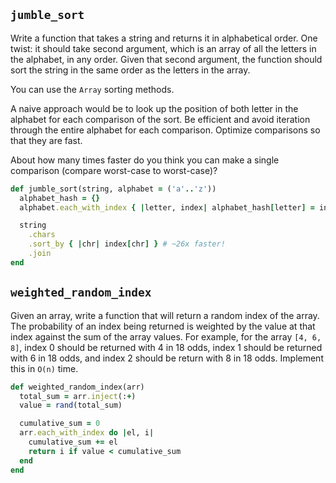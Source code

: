 ## `jumble_sort`

Write a function that takes a string and returns it in alphabetical
order. One twist: it should take second argument, which is an array of
all the letters in the alphabet, in any order. Given that second
argument, the function should sort the string in the same order as the
letters in the array.

You can use the `Array` sorting methods.

A naive approach would be to look up the position of both letter in
the alphabet for each comparison of the sort. Be efficient and avoid
iteration through the entire alphabet for each comparison. Optimize
comparisons so that they are fast.

About how many times faster do you think you can make a single
comparison (compare worst-case to worst-case)?

```ruby
def jumble_sort(string, alphabet = ('a'..'z'))
  alphabet_hash = {}
  alphabet.each_with_index { |letter, index| alphabet_hash[letter] = index }

  string
    .chars
    .sort_by { |chr| index[chr] } # ~26x faster!
    .join
end
```

## `weighted_random_index`

Given an array, write a function that will return a random index of
the array. The probability of an index being returned is weighted by
the value at that index against the sum of the array values. For
example, for the array `[4, 6, 8]`, index 0 should be returned with 4
in 18 odds, index 1 should be returned with 6 in 18 odds, and index 2
should be return with 8 in 18 odds. Implement this in `O(n)` time.

```ruby
def weighted_random_index(arr)
  total_sum = arr.inject(:+)
  value = rand(total_sum)

  cumulative_sum = 0
  arr.each_with_index do |el, i|
    cumulative_sum += el
    return i if value < cumulative_sum
  end
end
```
